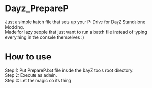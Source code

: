 # Dayz_PrepareP
Just a simple batch file that sets up your P: Drive for DayZ Standalone Modding. </br>
Made for lazy people that just want to run a batch file instead of typing everything in the console themselves :)

# How to use
Step 1: Put PrepareP.bat file inside the DayZ tools root directory. </br>
Step 2: Execute as admin. </br>
Step 3: Let the magic do its thing </br>
